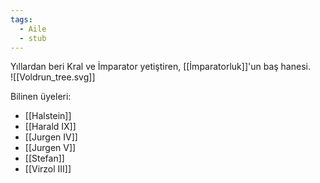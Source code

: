 ```yaml
---
tags:
  - Aile
  - stub
---  
```

  
Yıllardan beri Kral ve İmparator yetiştiren, [[İmparatorluk]]'un baş hanesi.  
![[Voldrun_tree.svg]]  
  
Bilinen üyeleri:  
- [[Halstein]]  
- [[Harald IX]]  
- [[Jurgen IV]]  
- [[Jurgen V]]  
- [[Stefan]]  
- [[Virzol III]]